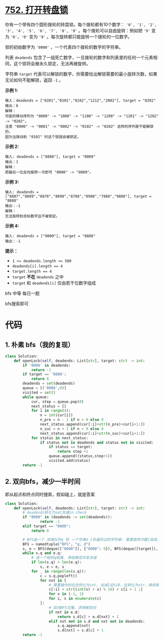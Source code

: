 <!--
 * @Description: 
 * @Autor: Au3C2
 * @Date: 2021-06-25 13:31:02
 * @LastEditors: Au3C2
 * @LastEditTime: 2021-06-25 13:34:38
-->
# [752. 打开转盘锁](https://leetcode-cn.com/problems/open-the-lock/)

你有一个带有四个圆形拨轮的转盘锁。每个拨轮都有10个数字： `'0', '1', '2', '3', '4', '5', '6', '7', '8', '9'` 。每个拨轮可以自由旋转：例如把 `'9'` 变为 `'0'`，`'0'` 变为 `'9'` 。每次旋转都只能旋转一个拨轮的一位数字。

锁的初始数字为 `'0000'` ，一个代表四个拨轮的数字的字符串。

列表 `deadends` 包含了一组死亡数字，一旦拨轮的数字和列表里的任何一个元素相同，这个锁将会被永久锁定，无法再被旋转。

字符串 `target` 代表可以解锁的数字，你需要给出解锁需要的最小旋转次数，如果无论如何不能解锁，返回 `-1` 。

 

**示例 1:**

```
输入：deadends = ["0201","0101","0102","1212","2002"], target = "0202"
输出：6
解释：
可能的移动序列为 "0000" -> "1000" -> "1100" -> "1200" -> "1201" -> "1202" -> "0202"。
注意 "0000" -> "0001" -> "0002" -> "0102" -> "0202" 这样的序列是不能解锁的，
因为当拨动到 "0102" 时这个锁就会被锁定。
```

**示例 2:**

```
输入: deadends = ["8888"], target = "0009"
输出：1
解释：
把最后一位反向旋转一次即可 "0000" -> "0009"。
```

**示例 3:**

```
输入: deadends = ["8887","8889","8878","8898","8788","8988","7888","9888"], target = "8888"
输出：-1
解释：
无法旋转到目标数字且不被锁定。
```

**示例 4:**

```
输入: deadends = ["0000"], target = "8888"
输出：-1
```

 

**提示：**

-   `1 <= deadends.length <= 500`
-   `deadends[i].length == 4`
-   `target.length == 4`
-   `target` **不在** `deadends` 之中
-   `target` 和 `deadends[i]` 仅由若干位数字组成

bfs 中等 每日一题

bfs搜索即可

# 代码

## 1. 朴素 bfs（我的复现）

```python
class Solution:
    def openLock(self, deadends: List[str], target: str) -> int:
        if '0000' in deadends:
            return -1
        if target == '0000':
            return 0 
        deadends = set(deadends)
        queue = [('0000',0)]
        visited = set()
        while queue:
            cur, step = queue.pop(0)
            next_status = []
            for i in range(4):
                n = int(cur[i])
                n_pre = n - 1 if n > 0 else 9
                next_status.append(cur[:i]+str(n_pre)+cur[i+1:])   
                n_suc = n + 1 if n < 9 else 0
                next_status.append(cur[:i]+str(n_suc)+cur[i+1:])
            for status in next_status:
                if status not in deadends and status not in visited:
                    if status == target: 
                        return step +1
                    queue.append((status,step+1))
                    visited.add(status)
        return -1
```

## 2. 双向bfs，减少一半时间

即从起点和终点同时搜索，假如碰上，就是答案

```python
class Solution:
    def openLock(self, deadends: List[str], target: str) -> int:
        # deadends转化为set加速in check
        if "0000" in (deadends := set(deadends)):
                return -1
        elif target == "0000":
            return 0

        # BFS由一个 双端队列q 和 一个字典d {存遍历过的字符串: 需要旋转次数}组成，组成namedtuple
        BFS = namedtuple("BFS", "q, d")
        s, e = BFS(deque(["0000"]), {"0000": 0}), BFS(deque([target]), {target: 0})
        while s.q and e.q:
            # 选一个短的q拓展, 降低解空间复杂度
            if len(s.q) > len(e.q):
                s, e = e, s
            for _ in range(len(s.q)):
                c = s.q.popleft()
                for nxt in [
                    # 需要操作的位先转化为int, 加减1后%10，在转化为str，再和剩余位拼接
                    c[:i] + str((int(v) + x) % 10) + c[i + 1 :]
                    for x in (-1, 1)
                    for i, v in enumerate(c)
                ]:
                    # 双向BFS交集，求得解空间
                    if nxt in e.d:
                        return s.d[c] + e.d[nxt] + 1
                    elif nxt not in s.d and nxt not in deadends:
                        s.q.append(nxt)
                        s.d[nxt] = s.d[c] + 1
        return -1
```


